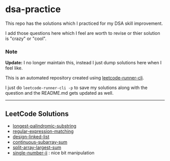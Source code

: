 # dsa-practice

This repo has the solutions which I practiced for my DSA skill improvement.

I add those questions here which I feel are worth to revise or thier solution is "crazy" or "cool".

### Note

**Update:** I no longer maintain this, instead I just dump solutions here when I feel like.

This is an automated repository created using [leetcode-runner-cli](https://github.com/dvishal485/leetcode-runner-cli).

I just do `leetcode-runner-cli -p` to save my solutions along with the question and the README.md gets updated as well.

---

## LeetCode Solutions

- [longest-palindromic-substring](longest-palindromic-substring/)
- [regular-expression-matching](regular-expression-matching/)
- [design-linked-list](design-linked-list/)
- [continuous-subarray-sum](continuous-subarray-sum/)
- [split-array-largest-sum](split-array-largest-sum/)
- [single-number-ii](single-number-ii/) : nice bit manipulation

